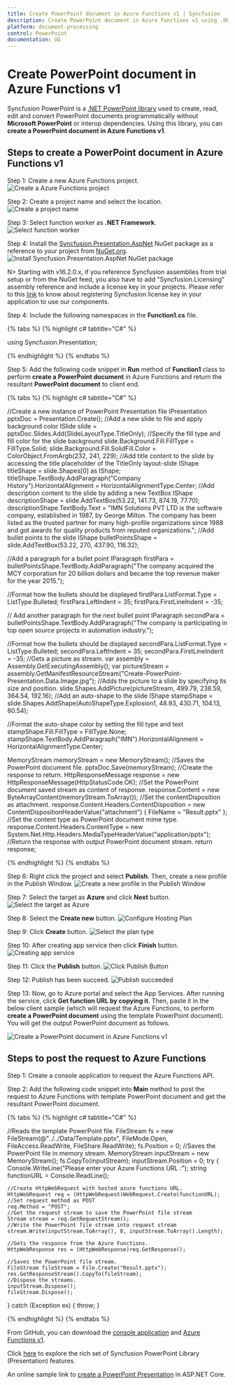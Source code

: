 ```yaml
---
title: Create PowerPoint document in Azure Functions v1 | Syncfusion
description: Create PowerPoint document in Azure Functions v1 using .NET PowerPoint library (Presentation) without Microsoft PowerPoint or interop dependencies.
platform: document-processing
control: PowerPoint
documentation: UG
---
```


# Create PowerPoint document in Azure Functions v1

Syncfusion PowerPoint is a [.NET PowerPoint library](https://www.syncfusion.com/document-processing/powerpoint-framework/net) used to create, read, edit and convert PowerPoint documents programmatically without **Microsoft PowerPoint** or interop dependencies. Using this library, you can **create a PowerPoint document in Azure Functions v1**.

## Steps to create a PowerPoint document in Azure Functions v1

Step 1: Create a new Azure Functions project.
![Create a Azure Functions project](Azure_Images/Functions_v1/Azure_PowerPoint_Presentation_to_PDF.png)

Step 2: Create a project name and select the location.
![Create a project name](Azure_Images/Functions_v1/Configuration-Create-PowerPoint.png)

Step 3: Select function worker as **.NET Framework**. 
![Select function worker](Azure_Images/Functions_v1/Additional_Information_PowerPoint_Presentation_to_PDF.png)

Step 4: Install the [Syncfusion.Presentation.AspNet](https://www.nuget.org/packages/Syncfusion.Presentation.AspNet) NuGet package as a reference to your project from [NuGet.org](https://www.nuget.org/).
![Install Syncfusion.Presentation.AspNet NuGet package](Workingwith_Web/InstallNuget.png)

N> Starting with v16.2.0.x, if you reference Syncfusion assemblies from trial setup or from the NuGet feed, you also have to add "Syncfusion.Licensing" assembly reference and include a license key in your projects. Please refer to this [link](https://help.syncfusion.com/common/essential-studio/licensing/overview) to know about registering Syncfusion license key in your application to use our components.

Step 4: Include the following namespaces in the **Function1.cs** file.

{% tabs %}
{% highlight c# tabtitle="C#" %}

using Syncfusion.Presentation;

{% endhighlight %}
{% endtabs %}

Step 5: Add the following code snippet in **Run** method of **Function1** class to perform **create a PowerPoint document** in Azure Functions and return the resultant **PowerPoint document** to client end.

{% tabs %}
{% highlight c# tabtitle="C#" %}

//Create a new instance of PowerPoint Presentation file
IPresentation pptxDoc = Presentation.Create();
//Add a new slide to file and apply background color
ISlide slide = pptxDoc.Slides.Add(SlideLayoutType.TitleOnly);
//Specify the fill type and fill color for the slide background 
slide.Background.Fill.FillType = FillType.Solid;
slide.Background.Fill.SolidFill.Color = ColorObject.FromArgb(232, 241, 229);
//Add title content to the slide by accessing the title placeholder of the TitleOnly layout-slide
IShape titleShape = slide.Shapes[0] as IShape;
titleShape.TextBody.AddParagraph("Company History").HorizontalAlignment = HorizontalAlignmentType.Center;
//Add description content to the slide by adding a new TextBox
IShape descriptionShape = slide.AddTextBox(53.22, 141.73, 874.19, 77.70);
descriptionShape.TextBody.Text = "IMN Solutions PVT LTD is the software company, established in 1987, by George Milton. The company has been listed as the trusted partner for many high-profile organizations since 1988 and got awards for quality products from reputed organizations.";
//Add bullet points to the slide
IShape bulletPointsShape = slide.AddTextBox(53.22, 270, 437.90, 116.32);

//Add a paragraph for a bullet point
IParagraph firstPara = bulletPointsShape.TextBody.AddParagraph("The company acquired the MCY corporation for 20 billion dollars and became the top revenue maker for the year 2015.");

//Format how the bullets should be displayed
firstPara.ListFormat.Type = ListType.Bulleted;
firstPara.LeftIndent = 35;
firstPara.FirstLineIndent = -35;

// Add another paragraph for the next bullet point
IParagraph secondPara = bulletPointsShape.TextBody.AddParagraph("The company is participating in top open source projects in automation industry.");

//Format how the bullets should be displayed
secondPara.ListFormat.Type = ListType.Bulleted;
secondPara.LeftIndent = 35;
secondPara.FirstLineIndent = -35;
//Gets a picture as stream.
var assembly = Assembly.GetExecutingAssembly();
var pictureStream = assembly.GetManifestResourceStream("Create-PowerPoint-Presentation.Data.Image.jpg");
//Adds the picture to a slide by specifying its size and position.
slide.Shapes.AddPicture(pictureStream, 499.79, 238.59, 364.54, 192.16);
//Add an auto-shape to the slide
IShape stampShape = slide.Shapes.AddShape(AutoShapeType.Explosion1, 48.93, 430.71, 104.13, 80.54);

//Format the auto-shape color by setting the fill type and text
stampShape.Fill.FillType = FillType.None;
stampShape.TextBody.AddParagraph("IMN").HorizontalAlignment = HorizontalAlignmentType.Center;

MemoryStream memoryStream = new MemoryStream();
//Saves the PowerPoint document file.
pptxDoc.Save(memoryStream);
//Create the response to return.
HttpResponseMessage response = new HttpResponseMessage(HttpStatusCode.OK);
//Set the PowerPoint document saved stream as content of response.
response.Content = new ByteArrayContent(memoryStream.ToArray());
//Set the contentDisposition as attachment.
response.Content.Headers.ContentDisposition = new ContentDispositionHeaderValue("attachment")
{
    FileName = "Result.pptx"
};
//Set the content type as PowerPoint document mime type.
response.Content.Headers.ContentType = new System.Net.Http.Headers.MediaTypeHeaderValue("application/pptx");
//Return the response with output PowerPoint document stream.
return response;

{% endhighlight %}
{% endtabs %}

Step 6: Right click the project and select **Publish**. Then, create a new profile in the Publish Window.
![Create a new profile in the Publish Window](Azure_Images/Functions_v1/Publish-Create-PowerPoint.png)

Step 7: Select the target as **Azure** and click **Next** button.
![Select the target as Azure](Azure_Images/Functions_v1/Target_PowerPoint_Presentation_to_PDF.png)

Step 8: Select the **Create new** button.
![Configure Hosting Plan](Azure_Images/Functions_v1/Function_Instance_PowerPoint_Presentation_to_PDF.png)

Step 9: Click **Create** button. 
![Select the plan type](Azure_Images/Functions_v1/Hosting-Create-PowerPoint.png)

Step 10: After creating app service then click **Finish** button. 
![Creating app service](Azure_Images/Functions_v1/Finish-Create-PowerPoint.png)

Step 11: Click the **Publish** button.
![Click Publish Button](Azure_Images/Functions_v1/Before-Publish-Create-PowerPoint.png)

Step 12: Publish has been succeed.
![Publish succeeded](Azure_Images/Functions_v1/After-Publish-Create-PowerPoint.png)

Step 13: Now, go to Azure portal and select the App Services. After running the service, click **Get function URL by copying it**. Then, paste it in the below client sample (which will request the Azure Functions, to perform **create a PowerPoint document** using the template PowerPoint document). You will get the output PowerPoint document as follows.

![Create a PowerPoint document in Azure Functions v1](Workingwith_Web/GettingStartedSample.png)

## Steps to post the request to Azure Functions

Step 1: Create a console application to request the Azure Functions API.

Step 2: Add the following code snippet into **Main** method to post the request to Azure Functions with template PowerPoint document and get the resultant PowerPoint document.

{% tabs %}
{% highlight c# tabtitle="C#" %}

//Reads the template PowerPoint file.
FileStream fs = new FileStream(@"../../Data/Template.pptx", FileMode.Open, FileAccess.ReadWrite, FileShare.ReadWrite);
fs.Position = 0;
//Saves the PowerPoint file in memory stream.
MemoryStream inputStream = new MemoryStream();
fs.CopyTo(inputStream);
inputStream.Position = 0;
try
{
    Console.WriteLine("Please enter your Azure Functions URL :");
    string functionURL = Console.ReadLine();

    //Create HttpWebRequest with hosted azure functions URL.    
    HttpWebRequest req = (HttpWebRequest)WebRequest.Create(functionURL);
    //Set request method as POST
    req.Method = "POST";
    //Get the request stream to save the PowerPoint file stream
    Stream stream = req.GetRequestStream();
    //Write the PowerPoint file stream into request stream
    stream.Write(inputStream.ToArray(), 0, inputStream.ToArray().Length);

    //Gets the responce from the Azure Functions.
    HttpWebResponse res = (HttpWebResponse)req.GetResponse();

    //Saves the PowerPoint file stream.
    FileStream fileStream = File.Create("Result.pptx");
    res.GetResponseStream().CopyTo(fileStream);
    //Dispose the streams.
    inputStream.Dispose();
    fileStream.Dispose();
}
catch (Exception ex)
{
    throw;
}

{% endhighlight %}
{% endtabs %}

From GitHub, you can download the [console application](https://github.com/SyncfusionExamples/PowerPoint-Examples/tree/master/Getting-started/Azure/Azure_Functions/Console_Application) and [Azure Functions v1](https://github.com/SyncfusionExamples/PowerPoint-Examples/tree/master/Getting-started/Azure/Azure_Functions/Azure_Functions_v1).

Click [here](https://www.syncfusion.com/document-processing/powerpoint-framework/net) to explore the rich set of Syncfusion PowerPoint Library (Presentation) features. 

An online sample link to [create a PowerPoint Presentation](https://ej2.syncfusion.com/aspnetcore/PowerPoint/Default#/material3) in ASP.NET Core.  


